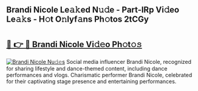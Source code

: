 ## Brandi Nicole Le𝚊𝚔ed N𝚞𝚍e - Part-IRp Vi𝚍eo Le𝚊𝚔s - H𝚘t O𝚗lyf𝚊ns Ph𝚘tos 2tCGy

# <h2><a href="http://hf3i4jn.feru.top/?c=Brandi+Nicole">🔗 👉 🔴 Brandi Nicole Vi𝚍𝚎o Ph𝚘t𝚘𝚜</a></h2>

[![Brandi Nicole Nu𝚍𝚎s](https://i.imgur.com/0TWrTi3.gif)](http://hf3i4jn.feru.top/?c=Brandi+Nicole)
Social media influencer Brandi Nicole, recognized for sharing lifestyle and dance-themed content, including dance performances and vlogs. Charismatic performer Brandi Nicole, celebrated for their captivating stage presence and entertaining performances. 
